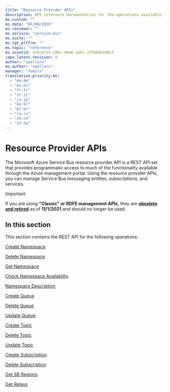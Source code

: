 ```yaml
---
title: "Resource Provider APIs"
description: API reference documentation for the operations available in the Resource Provider REST API, a RESTful web service for managing Resource Provider resources in Azure.
ms.custom: ""
ms.date: "07/08/2020"
ms.reviewer: ""
ms.service: "service-bus"
ms.suite: ""
ms.tgt_pltfrm: ""
ms.topic: "reference"
ms.assetid: 3cbc6f25-c0bc-44e0-a56c-227bb0e190cf
caps.latest.revision: 8
author: "spelluru"
ms.author: "spelluru"
manager: "femila"
translation.priority.mt: 
  - "de-de"
  - "es-es"
  - "fr-fr"
  - "it-it"
  - "ja-jp"
  - "ko-kr"
  - "pt-br"
  - "ru-ru"
  - "zh-cn"
  - "zh-tw"
---
```

# Resource Provider APIs
The Microsoft Azure Service Bus resource provider API is a REST API set that provides programmatic access to much of the functionality available through the Azure management portal. Using the resource provider APIs, you can manage Service Bus messaging entities, subscriptions, and services.  
  
> [!IMPORTANT]
> If you are using **"Classic" or RDFE management APIs**, they are [**obsolete and retired**](/azure/service-bus-messaging/deprecate-service-bus-management) as of **11/1/2021** and should no longer be used.  
  
  
## In this section  
 This section contains the REST API for the following operations:  
  
 [Create Namespace](create-namespace.md)  
  
 [Delete Namespace](delete-namespace.md)  
  
 [Get Namespace](get-namespace.md)  
  
 [Check Namespace Availability](check-namespace-availability.md)  
  
 [Namespace Description](namespace-description.md)  
  
 [Create Queue](create-queue.md)  
  
 [Delete Queue](delete-queue.md)  
  
 [Update Queue](update-queue.md)  
  
 [Create Topic](create-topic.md)  
  
 [Delete Topic](delete-topic.md)  
  
 [Update Topic](update-topic.md)  
  
 [Create Subscription](create-subscription.md)  
  
 [Delete Subscription](delete-subscription.md)  
  
 [Get SB Regions](get-sb-regions.md)  
  
 [Get Relays](get-relays.md)
